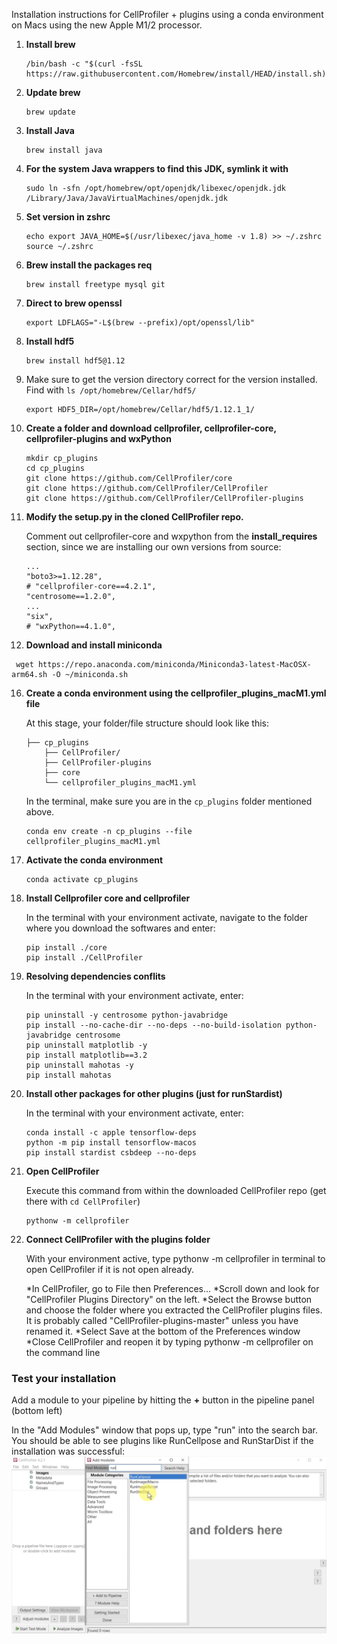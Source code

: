  Installation instructions for CellProfiler + plugins using a conda environment on Macs using the new Apple M1/2 processor. 

1. **Install brew**
    ```
    /bin/bash -c "$(curl -fsSL https://raw.githubusercontent.com/Homebrew/install/HEAD/install.sh)"
    ```

2. **Update brew**
    ```
    brew update
    ```
    
3. **Install Java**
    ```
    brew install java
    ```

4. **For the system Java wrappers to find this JDK, symlink it with**
    ```
    sudo ln -sfn /opt/homebrew/opt/openjdk/libexec/openjdk.jdk /Library/Java/JavaVirtualMachines/openjdk.jdk
    ```

5. **Set version in zshrc**
    ```
    echo export JAVA_HOME=$(/usr/libexec/java_home -v 1.8) >> ~/.zshrc
    source ~/.zshrc
    ```

6. **Brew install the packages req**
    ```
    brew install freetype mysql git
    ```

7. **Direct to brew openssl**
    ```
    export LDFLAGS="-L$(brew --prefix)/opt/openssl/lib"
    ```

8. **Install hdf5**
    ```
    brew install hdf5@1.12
    ```

9. Make sure to get the version directory correct for the version installed. Find with `ls /opt/homebrew/Cellar/hdf5/`
    ```
    export HDF5_DIR=/opt/homebrew/Cellar/hdf5/1.12.1_1/
    ```
10. **Create a folder and download cellprofiler, cellprofiler-core, cellprofiler-plugins and wxPython**

    ```
    mkdir cp_plugins
    cd cp_plugins
    git clone https://github.com/CellProfiler/core
    git clone https://github.com/CellProfiler/CellProfiler
    git clone https://github.com/CellProfiler/CellProfiler-plugins
    ```

11. **Modify the **setup.py** in the cloned CellProfiler repo.**
    
    Comment out cellprofiler-core and wxpython from the **install_requires** section, since we are installing our own versions from source:

    ```
    ...
    "boto3>=1.12.28",
    # "cellprofiler-core==4.2.1",
    "centrosome==1.2.0",
    ...
    "six",
    # "wxPython==4.1.0",
    ```

12. **Download and install miniconda**

   ```
    wget https://repo.anaconda.com/miniconda/Miniconda3-latest-MacOSX-arm64.sh -O ~/miniconda.sh
   ```


16. **Create a conda environment using the cellprofiler_plugins_macM1.yml file**

    At this stage, your folder/file structure should look like this:

    ```
    ├── cp_plugins
        ├── CellProfiler/
        ├── CellProfiler-plugins
        ├── core
        └── cellprofiler_plugins_macM1.yml

    ```

    In the terminal, make sure you are in the `cp_plugins` folder mentioned above.

    ```
    conda env create -n cp_plugins --file cellprofiler_plugins_macM1.yml
    ```

17. **Activate the conda environment**

    ```
    conda activate cp_plugins
    ```

18. **Install Cellprofiler core and cellprofiler**

    In the terminal with your environment activate, navigate to the folder where you download the softwares and enter:
        
    ``` 
    pip install ./core
    pip install ./CellProfiler
    ```

19. **Resolving dependencies conflits**

    In the terminal with your environment activate, enter:
    ```
    pip uninstall -y centrosome python-javabridge
    pip install --no-cache-dir --no-deps --no-build-isolation python-javabridge centrosome
    pip uninstall matplotlib -y
    pip install matplotlib==3.2
    pip uninstall mahotas -y
    pip install mahotas
    ```

20. **Install other packages for other plugins (just for runStardist)**

    In the terminal with your environment activate, enter:
    ```
    conda install -c apple tensorflow-deps
    python -m pip install tensorflow-macos
    pip install stardist csbdeep --no-deps
    ```

21. **Open CellProfiler**

    Execute this command from within the downloaded CellProfiler repo (get there with `cd CellProfiler`)

    ```
    pythonw -m cellprofiler
    ```

22. **Connect CellProfiler with the plugins folder**

    With your environment active, type pythonw -m cellprofiler in terminal to open CellProfiler if it is not open already.

    *In CellProfiler, go to File then Preferences...
    *Scroll down and look for "CellProfiler Plugins Directory" on the left.
    *Select the Browse button and choose the folder where you extracted the CellProfiler plugins files. It is probably called "CellProfiler-plugins-master" unless you have renamed it.
    *Select Save at the bottom of the Preferences window
    *Close CellProfiler and reopen it by typing pythonw -m cellprofiler on the command line


### Test your installation

Add a module to your pipeline by hitting the **+** button in the pipeline panel (bottom left)

In the "Add Modules" window that pops up, type "run" into the search bar. You should be able to see plugins like RunCellpose and RunStarDist if the installation was successful:
![](images/Install_environment_instructions_windows/2022-06-02T21-43-56.png)
